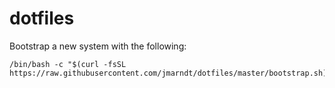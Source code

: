 # dotfiles
Bootstrap a new system with the following:


```
/bin/bash -c "$(curl -fsSL https://raw.githubusercontent.com/jmarndt/dotfiles/master/bootstrap.sh)"
```
